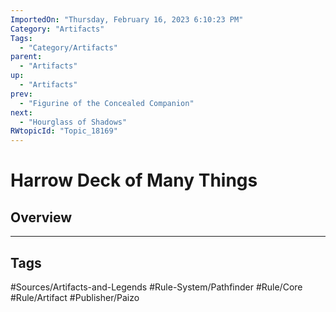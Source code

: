 ```yaml
---
ImportedOn: "Thursday, February 16, 2023 6:10:23 PM"
Category: "Artifacts"
Tags:
  - "Category/Artifacts"
parent:
  - "Artifacts"
up:
  - "Artifacts"
prev:
  - "Figurine of the Concealed Companion"
next:
  - "Hourglass of Shadows"
RWtopicId: "Topic_18169"
---
```

# Harrow Deck of Many Things
## Overview

---
## Tags
#Sources/Artifacts-and-Legends #Rule-System/Pathfinder #Rule/Core #Rule/Artifact #Publisher/Paizo

